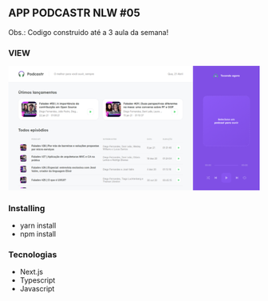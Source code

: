 ## APP PODCASTR NLW #05

Obs.: Codigo construido até a 3 aula da semana!

### VIEW

<div>
  <img src="./others/podcastr.png" alt="podcastr">
</div>

### Installing

* yarn install
* npm install

### Tecnologias

* Next.js
* Typescript
* Javascript


